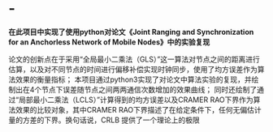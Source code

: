 # -
**在此项目中实现了使用python对论文《Joint Ranging and Synchronization for an Anchorless Network of Mobile Nodes》中的实验复现**


论文的创新点在于采用“全局最小二乘法（GLS）”这一算法对节点之间的距离进行估算，以及对不同节点的时间进行偏移补偿实现时钟同步，使用了均方误差作为算法效果的衡量指标；
本项目通过python3实现了对论文中算法实验的复现，并绘制出在4个节点下误差随节点之间两两通信次数增加的效果曲线；
同时还绘制了通过“局部最小二乘法（LCLS）”计算得到的均方误差以及CRAMER RAO下界作为算法效果的比较对象，其中CRAMER RAO下界描述了在给定条件下，任何无偏估计量的方差的下界。换句话说，CRLB 提供了一个理论上的极限
